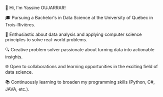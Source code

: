 👋 Hi, I'm Yassine OUJARRAR!

🎓 Pursuing a Bachelor's in Data Science at the University of Québec in Trois-Rivières.

🌟 Enthusiastic about data analysis and applying computer science principles to solve real-world problems.

🔍 Creative problem solver passionate about turning data into actionable insights.

🌐 Open to collaborations and learning opportunities in the exciting field of data science.

📚 Continuously learning to broaden my programming skills (Python, C#, JAVA, etc.).

<!--
**Yassine-oujarrar/Yassine-oujarrar** is a ✨ _special_ ✨ repository because its `README.md` (this file) appears on your GitHub profile.

Here are some ideas to get you started:

- 🔭 I’m currently working on ...
- 🌱 I’m currently learning ...
- 👯 I’m looking to collaborate on ...
- 🤔 I’m looking for help with ...
- 💬 Ask me about ...
- 📫 How to reach me: ...
- 😄 Pronouns: ...
- ⚡ Fun fact: ...
-->

